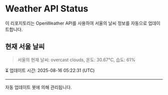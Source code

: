
# Weather API Status

이 리포지토리는 OpenWeather API를 사용하여 서울의 날씨 정보를 자동으로 업데이트합니다.

## 현재 서울 날씨
> 서울의 현재 날씨: overcast clouds, 온도: 30.67°C, 습도: 61%

⏳ 업데이트 시간: 2025-08-16 05:22:31 (UTC)

---
자동 업데이트 봇에 의해 관리됩니다.
